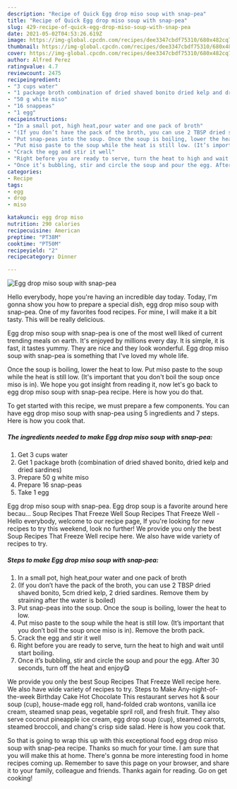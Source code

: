 ```yaml
---
description: "Recipe of Quick Egg drop miso soup with snap-pea"
title: "Recipe of Quick Egg drop miso soup with snap-pea"
slug: 429-recipe-of-quick-egg-drop-miso-soup-with-snap-pea
date: 2021-05-02T04:53:26.619Z
image: https://img-global.cpcdn.com/recipes/dee3347cbdf75310/680x482cq70/egg-drop-miso-soup-with-snap-pea-recipe-main-photo.jpg
thumbnail: https://img-global.cpcdn.com/recipes/dee3347cbdf75310/680x482cq70/egg-drop-miso-soup-with-snap-pea-recipe-main-photo.jpg
cover: https://img-global.cpcdn.com/recipes/dee3347cbdf75310/680x482cq70/egg-drop-miso-soup-with-snap-pea-recipe-main-photo.jpg
author: Alfred Perez
ratingvalue: 4.7
reviewcount: 2475
recipeingredient:
- "3 cups water"
- "1 package broth combination of dried shaved bonito dried kelp and dried sardines"
- "50 g white miso"
- "16 snappeas"
- "1 egg"
recipeinstructions:
- "In a small pot, high heat,pour water and one pack of broth"
- "(If you don’t have the pack of the broth, you can use 2 TBSP dried shaved bonito, 5cm dried kelp, 2 dried sardines. Remove them by straining after the water is boiled)"
- "Put snap-peas into the soup. Once the soup is boiling, lower the heat to low."
- "Put miso paste to the soup while the heat is still low. (It’s important that you don’t boil the soup once miso is in). Remove the broth pack."
- "Crack the egg and stir it well"
- "Right before you are ready to serve, turn the heat to high and wait until start boiling."
- "Once it’s bubbling, stir and circle the soup and pour the egg. After 30 seconds, turn off the heat and enjoy😋"
categories:
- Recipe
tags:
- egg
- drop
- miso

katakunci: egg drop miso 
nutrition: 290 calories
recipecuisine: American
preptime: "PT38M"
cooktime: "PT50M"
recipeyield: "2"
recipecategory: Dinner

---
```



![Egg drop miso soup with snap-pea](https://img-global.cpcdn.com/recipes/dee3347cbdf75310/680x482cq70/egg-drop-miso-soup-with-snap-pea-recipe-main-photo.jpg)

Hello everybody, hope you're having an incredible day today. Today, I'm gonna show you how to prepare a special dish, egg drop miso soup with snap-pea. One of my favorites food recipes. For mine, I will make it a bit tasty. This will be really delicious.

Egg drop miso soup with snap-pea is one of the most well liked of current trending meals on earth. It's enjoyed by millions every day. It is simple, it is fast, it tastes yummy. They are nice and they look wonderful. Egg drop miso soup with snap-pea is something that I've loved my whole life.

Once the soup is boiling, lower the heat to low. Put miso paste to the soup while the heat is still low. (It&#39;s important that you don&#39;t boil the soup once miso is in). We hope you got insight from reading it, now let&#39;s go back to egg drop miso soup with snap-pea recipe. Here is how you do that.


To get started with this recipe, we must prepare a few components. You can have egg drop miso soup with snap-pea using 5 ingredients and 7 steps. Here is how you cook that.

<!--inarticleads1-->

##### The ingredients needed to make Egg drop miso soup with snap-pea:

1. Get 3 cups water
1. Get 1 package broth (combination of dried shaved bonito, dried kelp and dried sardines)
1. Prepare 50 g white miso
1. Prepare 16 snap-peas
1. Take 1 egg


Egg drop miso soup with snap-pea. Egg drop soup is a favorite around here becau… Soup Recipes That Freeze Well Soup Recipes That Freeze Well - Hello everybody, welcome to our recipe page, If you&#39;re looking for new recipes to try this weekend, look no further! We provide you only the best Soup Recipes That Freeze Well recipe here. We also have wide variety of recipes to try. 

<!--inarticleads2-->

##### Steps to make Egg drop miso soup with snap-pea:

1. In a small pot, high heat,pour water and one pack of broth
1. (If you don’t have the pack of the broth, you can use 2 TBSP dried shaved bonito, 5cm dried kelp, 2 dried sardines. Remove them by straining after the water is boiled)
1. Put snap-peas into the soup. Once the soup is boiling, lower the heat to low.
1. Put miso paste to the soup while the heat is still low. (It’s important that you don’t boil the soup once miso is in). Remove the broth pack.
1. Crack the egg and stir it well
1. Right before you are ready to serve, turn the heat to high and wait until start boiling.
1. Once it’s bubbling, stir and circle the soup and pour the egg. After 30 seconds, turn off the heat and enjoy😋


We provide you only the best Soup Recipes That Freeze Well recipe here. We also have wide variety of recipes to try. Steps to Make Any-night-of-the-week Birthday Cake Hot Chocolate This restaurant serves hot &amp; sour soup (cup), house-made egg roll, hand-folded crab wontons, vanilla ice cream, steamed snap peas, vegetable spril roll, and fresh fruit. They also serve coconut pineapple ice cream, egg drop soup (cup), steamed carrots, steamed broccoli, and chang&#39;s crisp side salad. Here is how you cook that. 

So that is going to wrap this up with this exceptional food egg drop miso soup with snap-pea recipe. Thanks so much for your time. I am sure that you will make this at home. There's gonna be more interesting food in home recipes coming up. Remember to save this page on your browser, and share it to your family, colleague and friends. Thanks again for reading. Go on get cooking!
